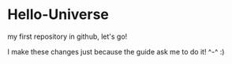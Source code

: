 # Hello-Universe
my first repository in github, let's go!

I make these changes just because the guide ask me to do it!
^-^ :)
